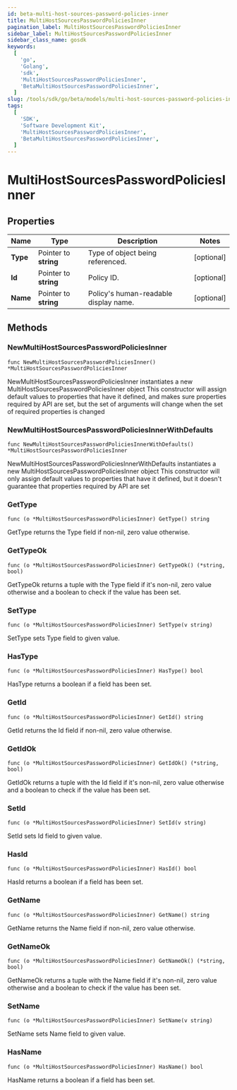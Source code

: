```yaml
---
id: beta-multi-host-sources-password-policies-inner
title: MultiHostSourcesPasswordPoliciesInner
pagination_label: MultiHostSourcesPasswordPoliciesInner
sidebar_label: MultiHostSourcesPasswordPoliciesInner
sidebar_class_name: gosdk
keywords:
  [
    'go',
    'Golang',
    'sdk',
    'MultiHostSourcesPasswordPoliciesInner',
    'BetaMultiHostSourcesPasswordPoliciesInner',
  ]
slug: /tools/sdk/go/beta/models/multi-host-sources-password-policies-inner
tags:
  [
    'SDK',
    'Software Development Kit',
    'MultiHostSourcesPasswordPoliciesInner',
    'BetaMultiHostSourcesPasswordPoliciesInner',
  ]
---
```


# MultiHostSourcesPasswordPoliciesInner

## Properties

| Name | Type | Description | Notes |
| --- | --- | --- | --- |
| **Type** | Pointer to **string** | Type of object being referenced. | [optional] |
| **Id** | Pointer to **string** | Policy ID. | [optional] |
| **Name** | Pointer to **string** | Policy's human-readable display name. | [optional] |

## Methods

### NewMultiHostSourcesPasswordPoliciesInner

`func NewMultiHostSourcesPasswordPoliciesInner() *MultiHostSourcesPasswordPoliciesInner`

NewMultiHostSourcesPasswordPoliciesInner instantiates a new MultiHostSourcesPasswordPoliciesInner object This constructor will assign default values to properties that have it defined, and makes sure properties required by API are set, but the set of arguments will change when the set of required properties is changed

### NewMultiHostSourcesPasswordPoliciesInnerWithDefaults

`func NewMultiHostSourcesPasswordPoliciesInnerWithDefaults() *MultiHostSourcesPasswordPoliciesInner`

NewMultiHostSourcesPasswordPoliciesInnerWithDefaults instantiates a new MultiHostSourcesPasswordPoliciesInner object This constructor will only assign default values to properties that have it defined, but it doesn't guarantee that properties required by API are set

### GetType

`func (o *MultiHostSourcesPasswordPoliciesInner) GetType() string`

GetType returns the Type field if non-nil, zero value otherwise.

### GetTypeOk

`func (o *MultiHostSourcesPasswordPoliciesInner) GetTypeOk() (*string, bool)`

GetTypeOk returns a tuple with the Type field if it's non-nil, zero value otherwise and a boolean to check if the value has been set.

### SetType

`func (o *MultiHostSourcesPasswordPoliciesInner) SetType(v string)`

SetType sets Type field to given value.

### HasType

`func (o *MultiHostSourcesPasswordPoliciesInner) HasType() bool`

HasType returns a boolean if a field has been set.

### GetId

`func (o *MultiHostSourcesPasswordPoliciesInner) GetId() string`

GetId returns the Id field if non-nil, zero value otherwise.

### GetIdOk

`func (o *MultiHostSourcesPasswordPoliciesInner) GetIdOk() (*string, bool)`

GetIdOk returns a tuple with the Id field if it's non-nil, zero value otherwise and a boolean to check if the value has been set.

### SetId

`func (o *MultiHostSourcesPasswordPoliciesInner) SetId(v string)`

SetId sets Id field to given value.

### HasId

`func (o *MultiHostSourcesPasswordPoliciesInner) HasId() bool`

HasId returns a boolean if a field has been set.

### GetName

`func (o *MultiHostSourcesPasswordPoliciesInner) GetName() string`

GetName returns the Name field if non-nil, zero value otherwise.

### GetNameOk

`func (o *MultiHostSourcesPasswordPoliciesInner) GetNameOk() (*string, bool)`

GetNameOk returns a tuple with the Name field if it's non-nil, zero value otherwise and a boolean to check if the value has been set.

### SetName

`func (o *MultiHostSourcesPasswordPoliciesInner) SetName(v string)`

SetName sets Name field to given value.

### HasName

`func (o *MultiHostSourcesPasswordPoliciesInner) HasName() bool`

HasName returns a boolean if a field has been set.
